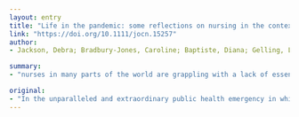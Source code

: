 ```yaml
---
layout: entry
title: "Life in the pandemic: some reflections on nursing in the context of COVID-19"
link: "https://doi.org/10.1111/jocn.15257"
author:
- Jackson, Debra; Bradbury-Jones, Caroline; Baptiste, Diana; Gelling, Leslie; Morin, Karen; Neville, Stephen; Smith, Graeme D.

summary:
- "nurses in many parts of the world are grappling with a lack of essential items. COVID-19 is a public health emergency in which nurses stand as we always do. Nurses everywhere are staffing clinics, hospital wards and units. in some situations, literally working until they drop, and in some regions, they are doing so while dealing with shortages of essential supplies. In some areas, nurses are actively embracing the challenges presented by COVId-19. We see reports that nurses in some parts of world are tackling the unprecedented and extraordinary public health emergencies. nurses in the past."

original:
- "In the unparalleled and extraordinary public health emergency in which we find ourselves, across the world nurses stand as we always do ? at the front line. Nurses everywhere are staffing our clinics, hospital wards and units ? in some situations, literally working until they drop, and in some regions, they are doing so while dealing with a lack of essential items. Indeed, we see reports that nurses in many parts of the world are grappling with shortages of much needed supplies including personal protective equipment such as masks, gloves and gowns, yet are actively embracing the challenges presented by COVID-19."
---
```


